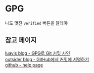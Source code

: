 # GPG
나도 멋진 `verified` 버튼을 달테야

## 참고 페이지
[luavis blog - GPG로 Git 커밋 사인](https://b.luavis.kr/server/signing-commit)  
[outsider blog - GitHub에서 커밋에 서명하기](https://blog.outsider.ne.kr/1209)  
[github - help page](https://help.github.com/articles/generating-a-new-gpg-key/)
